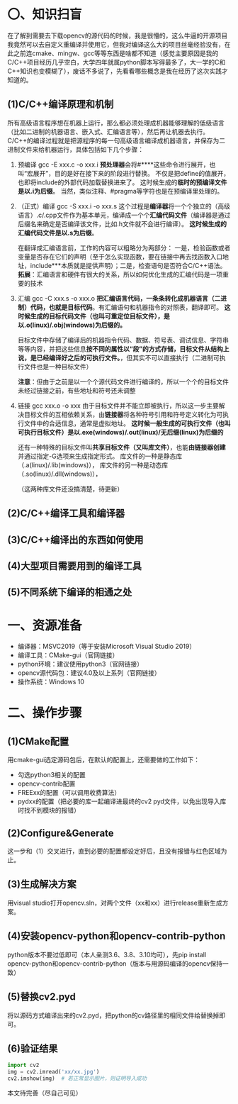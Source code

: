 # 〇、知识扫盲
在了解到需要去下载opencv的源代码的时候，我是很懵的，这么牛逼的开源项目我竟然可以去自定义重编译并使用它，但我对编译这么大的项目丝毫经验没有，在此之前连cmake、mingw、gcc等等东西是啥都不知道（感觉主要原因是我的C/C++项目经历几乎空白，大学四年就属python脚本写得最多了，大一学的C和C++知识也变模糊了），废话不多说了，先看看哪些概念是我在经历了这次实践才知道的。

## (1)C/C++编译原理和机制
所有高级语言程序想在机器上运行，那么都必须处理成机器能够理解的低级语言（比如二进制的机器语言、嵌入式、汇编语言等），然后再让机器去执行。
C/C++的编译过程就是把源程序的每一句高级语言编译成机器语言，并保存为二进制文件来给机器运行，具体包括如下几个步骤：
1. 预编译 gcc -E xxx.c -o xxx.i
**预处理器**会将#****这些命令进行展开，也叫“宏展开”，目的是好在接下来的阶段进行替换。
不仅是把define的值展开，也即将include的外部代码加载替换进来了。
这时候生成的**临时的预编译文件是以.i为后缀**。
当然，类似注释、#pragma等字符也是在预编译里处理的。
2. （正式）编译 gcc -S xxx.i -o xxx.s
这个过程是**编译器**将一个个独立的（高级语言）.c/.cpp文件作为基本单元，编译成一个个**汇编代码文件**（编译器是通过后缀名来确定是否编译该文件，比如.h文件就不会进行编译）。
**这时候生成的汇编代码文件是以.s为后缀**。

	在翻译成汇编语言前，工作的内容可以粗略分为两部分：
	一是，检验函数或者变量是否存在它们的声明（至于怎么实现函数，要在链接中再去找函数入口地址，include***本质就是提供声明）；二是，检查语句是否符合C/C++语法。
	**拓展**：汇编语言和硬件有很大的关系，所以如何优化生成的汇编代码是一项重要的技术
	
	
3. 汇编 gcc -C xxx.s -o xxx.o
**把汇编语言代码，一条条转化成机器语言（二进制）代码，也就是目标代码**。有汇编语句和机器指令的对照表，翻译即可。
**这时候生成的目标代码文件（也叫可重定位目标文件），是以.o(linux)/.obj(windows)为后缀的。**

	目标文件中存储了编译后的机器指令代码、数据、符号表、调试信息、字符串等等内容，并把这些信息**按不同的属性以“段”的方式存储，目标文件从结构上说，是已经编译好之后的可执行文件。**，但其实不可以直接执行（二进制可执行文件也是一种目标文件）

	**注意**：但由于之前是以一个个源代码文件进行编译的，所以一个个的目标文件未经过链接之前，有些地址和符号还未调整
	

4. 链接 gcc xxx.o -o xxx
由于目标文件并不能立即被执行，所以这一步主要解决目标文件的互相依赖关系，由**链接器**将各种符号引用和符号定义转化为可执行文件中的合适信息，通常是虚拟地址。
**这时候一般生成的可执行文件（也叫可执行目标文件）是以.exe(windows)/.out(linux)/无后缀(linux)为后缀的**

	还有一种特殊的目标文件叫**共享目标文件（又叫库文件）**，也能**由链接器创建**并通过指定-G选项来生成指定形式。
	库文件的一种是静态库（.a(linux)/.lib(windows)），
	库文件的另一种是动态库（.so(linux)/.dll(windows)），

	（这两种库文件还没搞清楚，待更新）
## (2)C/C++编译工具和编译器
## (3)C/C++编译出的东西如何使用
## (4)大型项目需要用到的编译工具
## (5)不同系统下编译的相通之处

# 一、资源准备
- 编译器：MSVC2019（等于安装Microsoft Visual Studio 2019）
- 编译工具：CMake-gui（官网链接）
- python环境：建议使用python3（官网链接）
- opencv源代码包：建议4.0及以上系列（官网链接）
- 操作系统：Windows 10
# 二、操作步骤
## (1)CMake配置
用cmake-gui选定源码包后，在默认的配置上，还需要做的工作如下：
+ 勾选python3相关的配置
+ opencv-contrib配置
+ FREExx的配置（可以调用收费算法）
+ pydxx的配置（把必要的库一起编译进最终的cv2 pyd文件，以免出现导入库时找不到模块的报错）

## (2)Configure&Generate
这一步和（1）交叉进行，直到必要的配置都设定好后，且没有报错与红色区域为止。
## (3)生成解决方案
用visual studio打开opencv.sln，对两个文件（xx和xx）进行release重新生成方案。
## (4)安装opencv-python和opencv-contrib-python
python版本不要过低即可（本人亲测3.6、3.8、3.10均可），先pip install opencv-python和opencv-contrib-python（版本与用源码编译的opencv保持一致）

## (5)替换cv2.pyd
将以源码方式编译出来的cv2.pyd，把python的cv路径里的相同文件给替换掉即可。
## (6)验证结果

```python
import cv2
img = cv2.imread('xx/xx.jpg')
cv2.imshow(img)  # 若正常显示图片，则证明导入成功
```

本文待完善（尽自己可见）
